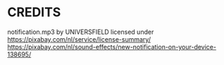 # CREDITS

notification.mp3 by UNIVERSFIELD
licensed under https://pixabay.com/nl/service/license-summary/
https://pixabay.com/nl/sound-effects/new-notification-on-your-device-138695/
